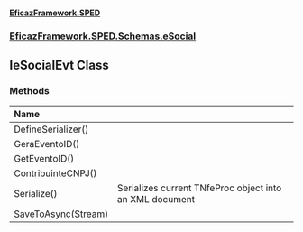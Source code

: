 #### [EficazFramework.SPED](EficazFrameworkSPED.md 'EficazFramework SPED')
### [EficazFramework.SPED.Schemas.eSocial](EficazFramework.SPED.Schemas.eSocial.md 'EficazFramework.SPED.Schemas.eSocial')

## IeSocialEvt Class
### Methods

| Name | |
| :--- | :--- |
| DefineSerializer() |  |
| GeraEventoID() |  |
| GetEventoID() |  |
| ContribuinteCNPJ() |  |
| Serialize() | Serializes current TNfeProc object into an XML document |
| SaveToAsync(Stream) |  |
